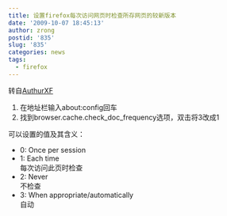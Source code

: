 ```yaml
---
title: 设置firefox每次访问网页时检查所存网页的较新版本
date: '2009-10-07 18:45:13'
author: zrong
postid: '835'
slug: '835'
categories: news
tags:
  - firefox
---
```


转自[AuthurXF](http://www.bizeway.net/read.php?429)

1.  在地址栏输入about:config回车
2.  找到browser.cache.check\_doc\_frequency选项，双击将3改成1

可以设置的值及其含义：

-   0: Once per session
-   1: Each time  
    每次访问此页时检查
-   2: Never  
    不检查
-   3: When appropriate/automatically  
    自动


